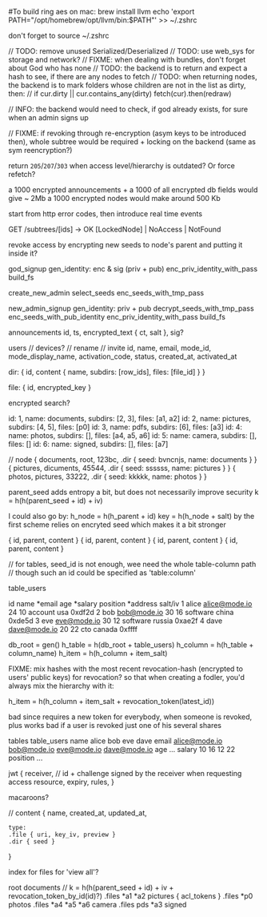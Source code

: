 #To build ring aes on mac:
brew install llvm
echo 'export PATH="/opt/homebrew/opt/llvm/bin:$PATH"' >> ~/.zshrc

don't forget to source ~/.zshrc


// TODO: remove unused Serialized/Deserialized
// TODO: use web_sys for storage and network?
// FIXME: when dealing with bundles, don't forget about God who has none
// TODO: the backend is to return and expect a hash to see, if there are any nodes to fetch
// TODO: when returning nodes, the backend is to mark folders whose children are not in the list as dirty, then:
// if cur.dirty || cur.contains_any(dirty) fetch(cur).then(redraw)

// INFO: the backend would need to check, if god already exists, for sure when an admin signs up

// FIXME: if revoking through re-encryption (asym keys to be introduced then), whole subtree would be required + locking on the backend (same as sym reencryption?)

return `205`/`207`/`303` when access level/hierarchy is outdated? Or force refetch?

a 1000 encrypted announcements + a 1000 of all encrypted db fields would give ~ 2Mb
a 1000 encrypted nodes would make around 500 Kb

start from http error codes, then introduce real time events

GET /subtrees/[ids] -> OK [LockedNode] | NoAccess | NotFound

revoke access by encrypting new seeds to node's parent and putting it inside it?

god_signup
	gen_identity: enc & sig (priv + pub)
	enc_priv_identity_with_pass
	build_fs

create_new_admin
	select_seeds
	enc_seeds_with_tmp_pass

new_admin_signup
	gen_identity: priv + pub
	decrypt_seeds_with_tmp_pass
	enc_seeds_with_pub_identity
	enc_priv_identity_with_pass
	build_fs


announcements
id, ts, encrypted_text { ct, salt }, sig?

users
// devices?
// rename
// invite
id, name, email, mode_id, mode_display_name, activation_code, status, created_at, activated_at

dir: { id, content { name, subdirs: [row_ids], files: [file_id] } }

file: { id, encrypted_key }

encrypted search?

id: 1, name: documents, subdirs: [2, 3], files: [a1, a2]
id: 2, name: pictures, subdirs: [4, 5], files: [p0]
id: 3, name: pdfs, subdirs: [6], files: [a3]
id: 4: name: photos, subdirs: [], files: [a4, a5, a6]
id: 5: name: camera, subdirs: [], files: []
id: 6: name: signed, subdirs: [], files: [a7]

// node
{ documents, root, 123bc, .dir { seed: bvncnjs, name: documents } }
{ pictures, dicuments, 45544, .dir { seed: ssssss, name: pictures } }
{ photos, pictures, 33222, .dir { seed: kkkkk, name: photos } }

parent_seed adds entropy a bit, but does not necessarily improve security 
k = h(h(parent_seed + id) + iv)

I could also go by:
h_node = h(h_parent + id)
key = h(h_node + salt)
by the first scheme relies on encryted seed which makes it a bit stronger


{ id, parent, content }
{ id, parent, content }
{ id, parent, content }
{ id, parent, content }

// for tables, seed_id is not enough, wee need the whole table-column path
// though such an id could be specified as 'table:column'

table_users

id	name	*email					age	*salary	position	*address	salt/iv
1	 	alice	alice@mode.io		24	10			account		usa				0xdf2d
2	 	bob		bob@mode.io			30	16			software	china			0xde5d
3	 	eve		eve@mode.io			30	12			software	russia		0xae2f
4	 	dave	dave@mode.io		20	22			cto				canada		0xffff

db_root = gen()
h_table = h(db_root + table_users)
h_column = h(h_table + column_name)
h_item = h(h_column + item_salt)

FIXME: mix hashes with the most recent revocation-hash (encrypted to users' public keys) for revocation?
so that when creating a fodler, you'd always mix the hierarchy with it:

h_item = h(h_column + item_salt + revocation_token(latest_id))

bad since requires a new token for everybody, when someone is revoked, plus
works bad if a user is revoked just one of his several shares

tables
	table_users
		name
			alice
			bob
			eve
			dave
		email
			alice@mode.io
			bob@mode.io
			eve@mode.io
			dave@mode.io
		age
			...
		salary
			10
			16
			12
			22
		position
			...


jwt {
	receiver, // id + challenge signed by the receiver when requesting access
	resource,
	expiry,
	rules,
}

macaroons?

// content
{
	name,
	created_at,
	updated_at,

	type:
	.file { uri, key_iv, preview }
	.dir { seed }
}

index for files for 'view all'?

root
	documents // k = h(h(parent_seed + id) + iv + revocation_token_by_id(id)?)
		.files
		*a1
		*a2
		pictures { acl_tokens }
			.files
			*p0
			photos
				.files
				*a4
				*a5
				*a6
			camera
				.files
		pds
			*a3
			signed